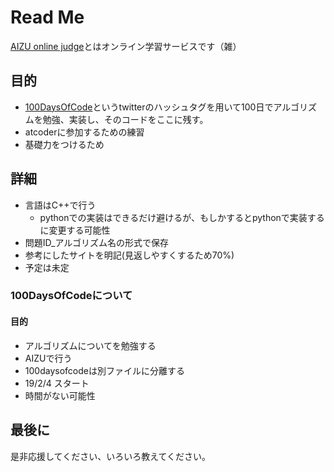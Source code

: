 # Read Me
[AIZU online judge](http://judge.u-aizu.ac.jp/onlinejudge/)とはオンライン学習サービスです（雑）
## 目的
* [100DaysOfCode](https://twitter.com/hashtag/100daysofcode)というtwitterのハッシュタグを用いて100日でアルゴリズムを勉強、実装し、そのコードをここに残す。
* atcoderに参加するための練習
* 基礎力をつけるため

## 詳細
* 言語はC++で行う
	+ pythonでの実装はできるだけ避けるが、もしかするとpythonで実装するに変更する可能性
* 問題ID_アルゴリズム名の形式で保存
* 参考にしたサイトを明記(見返しやすくするため70%)
* 予定は未定

### 100DaysOfCodeについて
#### 目的
* アルゴリズムについてを勉強する
* AIZUで行う
* 100daysofcodeは別ファイルに分離する
* 19/2/4 スタート
* 時間がない可能性
## 最後に
是非応援してください、いろいろ教えてください。
